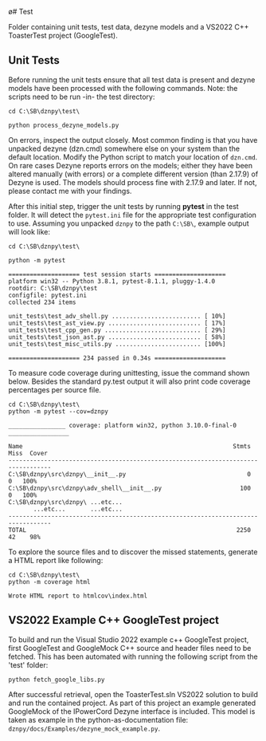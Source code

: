 ø# Test

Folder containing unit tests, test data, dezyne models and a VS2022 C++ ToasterTest project (GoogleTest).

## Unit Tests

Before running the unit tests ensure that all test data is present and dezyne models have been processed with
the following commands. Note: the scripts need to be run -in- the test directory:

    cd C:\SB\dznpy\test\

    python process_dezyne_models.py

On errors, inspect the output closely. Most common finding is that you have unpacked dezyne (dzn.cmd) somewhere
else on your system than the default location. Modify the Python script to match your location of `dzn.cmd`.
On rare cases Dezyne reports errors on the models; either they have been altered manually (with errors) or
a complete different version (than 2.17.9) of Dezyne is used. The models should process fine with 2.17.9 and later.
If not, please contact me with your findings.

After this initial step, trigger the unit tests by running **pytest** in the test folder. It will detect
the `pytest.ini` file for the appropriate test configuration to use. Assuming you unpacked `dznpy` to the path `C:\SB\`,
example output will look like:

    cd C:\SB\dznpy\test\

    python -m pytest

    ==================== test session starts ====================
    platform win32 -- Python 3.8.1, pytest-8.1.1, pluggy-1.4.0
    rootdir: C:\SB\dznpy\test
    configfile: pytest.ini
    collected 234 items
    
    unit_tests\test_adv_shell.py ......................... [ 10%]
    unit_tests\test_ast_view.py .......................... [ 17%]
    unit_tests\test_cpp_gen.py ........................... [ 29%]
    unit_tests\test_json_ast.py .......................... [ 58%]
    unit_tests\test_misc_utils.py ........................ [100%]
    
    ==================== 234 passed in 0.34s ====================

To measure code coverage during unittesting, issue the command shown below. Besides the standard py.test output
it will also print code coverage percentages per source file.

    cd C:\SB\dznpy\test\
    python -m pytest --cov=dznpy

    ________________ coverage: platform win32, python 3.10.0-final-0 _________________
    
    Name                                                           Stmts   Miss  Cover
    ----------------------------------------------------------------------------------
    C:\SB\dznpy\src\dznpy\__init__.py                                  0      0   100%
    C:\SB\dznpy\src\dznpy\adv_shell\__init__.py                      100      0   100%
    C:\SB\dznpy\src\dznpy\ ...etc...
           ...etc...       ...etc...
    ----------------------------------------------------------------------------------
    TOTAL                                                           2250     42    98%

To explore the source files and to discover the missed statements, generate a HTML report like following:

    cd C:\SB\dznpy\test\
    python -m coverage html
    
    Wrote HTML report to htmlcov\index.html


## VS2022 Example C++ GoogleTest project

To build and run the Visual Studio 2022 example c++ GoogleTest project, first GoogleTest and GoogleMock C++ source
and header files need to be fetched. This has been automated with running the following script from the 'test' folder:

    python fetch_google_libs.py

After successful retrieval, open the ToasterTest.sln VS2022 solution to build and run the contained project.
As part of this project an example generated GoogleMock of the IPowerCord Dezyne interface is included.
This model is taken as example in the python-as-documentation file: `dznpy/docs/Examples/dezyne_mock_example.py`.
